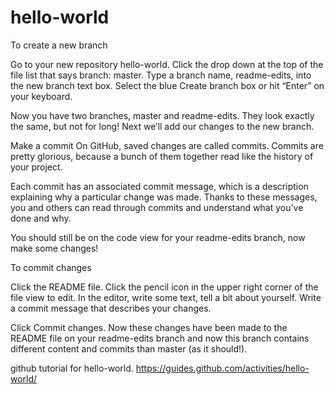 hello-world
===========

To create a new branch

Go to your new repository hello-world.
Click the drop down at the top of the file list that says branch: master.
Type a branch name, readme-edits, into the new branch text box.
Select the blue Create branch box or hit “Enter” on your keyboard.


Now you have two branches, master and readme-edits. They look exactly the same, but not for long! Next we’ll add our changes to the new branch.


Make a commit
On GitHub, saved changes are called commits. Commits are pretty glorious, because a bunch of them together read like the history of your project.

Each commit has an associated commit message, which is a description explaining why a particular change was made. Thanks to these messages, you and others can read through commits and understand what you’ve done and why.

You should still be on the code view for your readme-edits branch, now make some changes!

To commit changes

Click the README file.
Click the pencil icon in the upper right corner of the file view to edit.
In the editor, write some text, tell a bit about yourself.
Write a commit message that describes your changes.

Click Commit changes. Now these changes have been made to the README file on your readme-edits branch and now this branch contains different content and commits than master (as it should!).

github tutorial for hello-world.  https://guides.github.com/activities/hello-world/
